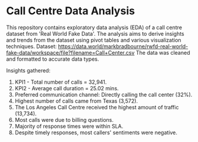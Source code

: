 # Call Centre Data Analysis
This repository contains exploratory data analysis (EDA) of a call centre dataset from 'Real World Fake Data'. The analysis aims to derive insights and trends from the dataset using pivot tables and various visualization techniques.
Dataset: https://data.world/markbradbourne/rwfd-real-world-fake-data/workspace/file?filename=Call+Center.csv
The data was cleaned and formatted to accurate data types.

Insights gathered:
  1. KPI1 - Total number of calls = 32,941.
  2. KPI2 - Average call duration = 25.02 mins.
  3. Preferred communication channel: Directly calling the call center (32%).
  4. Highest number of calls came from Texas (3,572).
  5. The Los Angeles Call Centre received the highest amount of traffic (13,734).
  6. Most calls were due to billing questions.
  7. Majority of response times were within SLA.
  8. Despite timely responses, most callers' sentiments were negative.
